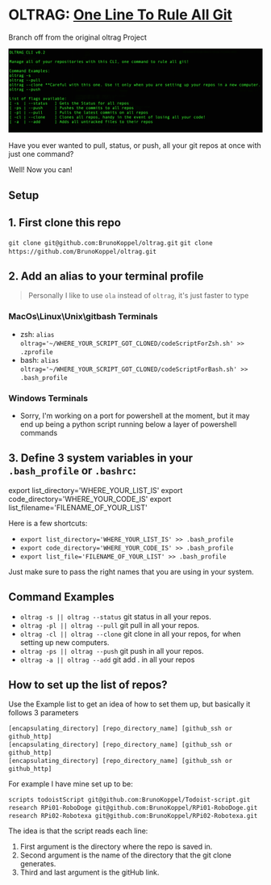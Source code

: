 # OLTRAG: [One Line To Rule All Git](http://brunokoppel.com/blog/oltrag/)

Branch off from the original oltrag Project

<img src="./oltrag.png" alt="Pretty neat huh?" />

Have you ever wanted to pull, status, or push, all your git repos at once with just one command?

Well! Now you can!

## Setup

## 1. First clone this repo 

```git clone git@github.com:BrunoKoppel/oltrag.git```
```git clone https://github.com/BrunoKoppel/oltrag.git```

## 2. Add an alias to your terminal profile 

> Personally I like to use ```ola``` instead of ```oltrag```, it's just faster to type

### MacOs\Linux\Unix\gitbash Terminals

- zsh: ```alias oltrag='~/WHERE_YOUR_SCRIPT_GOT_CLONED/codeScriptForZsh.sh' >> .zprofile```
- bash: ```alias oltrag='~/WHERE_YOUR_SCRIPT_GOT_CLONED/codeScriptForBash.sh' >> .bash_profile```

### Windows Terminals

- Sorry, I'm working on a port for powershell at the moment, but it may end up being a python script running below a layer of powershell commands

## 3. Define 3 system variables in your `.bash_profile` or `.bashrc`:

export list_directory='WHERE_YOUR_LIST_IS'
export code_directory='WHERE_YOUR_CODE_IS'
export list_filename='FILENAME_OF_YOUR_LIST'

Here is a few shortcuts:
- ```export list_directory='WHERE_YOUR_LIST_IS' >> .bash_profile```
- ```export code_directory='WHERE_YOUR_CODE_IS' >> .bash_profile```
- ```export list_file='FILENAME_OF_YOUR_LIST' >> .bash_profile```

Just make sure to pass the right names that you are using in your system.

## Command Examples

- ```oltrag -s || oltrag --status``` git status in all your repos.
- ```oltrag -pl || oltrag --pull``` git pull in all your repos.
- ```oltrag -cl || oltrag --clone``` git clone in all your repos, for when setting up new computers.
- ```oltrag -ps || oltrag --push``` git push in all your repos.
- ```oltrag -a || oltrag --add``` git add . in all your repos

## How to set up the list of repos?

Use the Example list to get an idea of how to set them up, but basically it follows 3 parameters

``` pseudo
[encapsulating_directory] [repo_directory_name] [github_ssh or github_http]
[encapsulating_directory] [repo_directory_name] [github_ssh or github_http]
[encapsulating_directory] [repo_directory_name] [github_ssh or github_http]
```

For example I have mine set up to be:

```pseudo
scripts todoistScript git@github.com:BrunoKoppel/Todoist-script.git
research RPi01-RoboDoge git@github.com:BrunoKoppel/RPi01-RoboDoge.git
research RPi02-Robotexa git@github.com:BrunoKoppel/RPi02-Robotexa.git
```

The idea is that the script reads each line:

1. First argument is the directory where the repo is saved in.
2. Second argument is the name of the directory that the git clone generates.
3. Third and last argument is the gitHub link.
